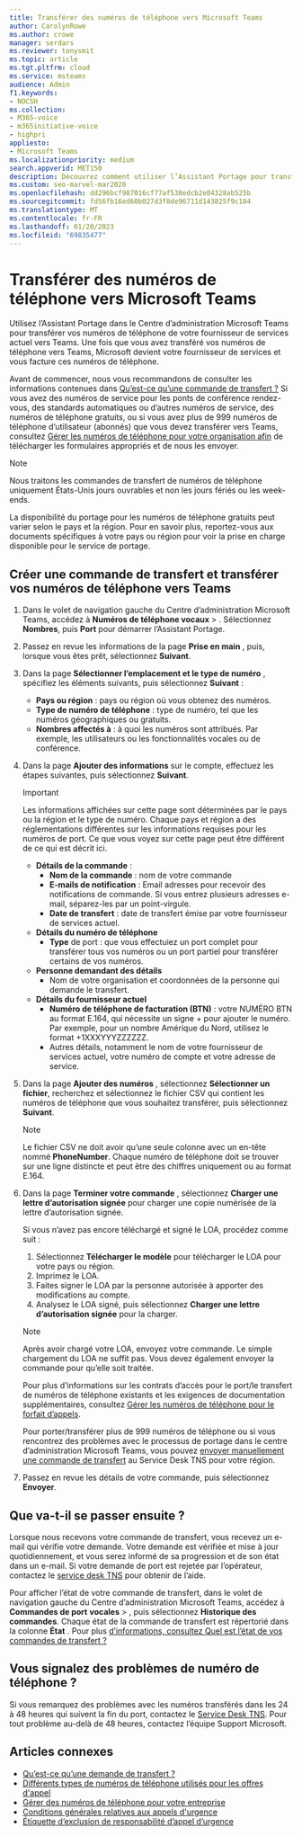 ```yaml
---
title: Transférer des numéros de téléphone vers Microsoft Teams
author: CarolynRowe
ms.author: crowe
manager: serdars
ms.reviewer: tonysmit
ms.topic: article
ms.tgt.pltfrm: cloud
ms.service: msteams
audience: Admin
f1.keywords:
- NOCSH
ms.collection:
- M365-voice
- m365initiative-voice
- highpri
appliesto:
- Microsoft Teams
ms.localizationpriority: medium
search.appverid: MET150
description: Découvrez comment utiliser l’Assistant Portage pour transférer votre numéro de téléphone de votre fournisseur de services actuel vers Microsoft Teams.
ms.custom: seo-marvel-mar2020
ms.openlocfilehash: dd296bcf987016cf77af538edcb2e04328ab525b
ms.sourcegitcommit: fd56fb16ed60b027d3f8de96711d143825f9c184
ms.translationtype: MT
ms.contentlocale: fr-FR
ms.lasthandoff: 01/20/2023
ms.locfileid: "69835477"
---
```

# <a name="transfer-phone-numbers-to-microsoft-teams"></a>Transférer des numéros de téléphone vers Microsoft Teams

Utilisez l’Assistant Portage dans le Centre d’administration Microsoft Teams pour transférer vos numéros de téléphone de votre fournisseur de services actuel vers Teams. Une fois que vous avez transféré vos numéros de téléphone vers Teams, Microsoft devient votre fournisseur de services et vous facture ces numéros de téléphone.

Avant de commencer, nous vous recommandons de consulter les informations contenues dans [Qu’est-ce qu’une commande de transfert ?](port-order-overview.md) Si vous avez des numéros de service pour les ponts de conférence rendez-vous, des standards automatiques ou d’autres numéros de service, des numéros de téléphone gratuits, ou si vous avez plus de 999 numéros de téléphone d’utilisateur (abonnés) que vous devez transférer vers Teams, consultez [Gérer les numéros de téléphone pour votre organisation afin](../manage-phone-numbers-for-your-organization/manage-phone-numbers-for-your-organization.md) de télécharger les formulaires appropriés et de nous les envoyer.

  > [!NOTE]
  > Nous traitons les commandes de transfert de numéros de téléphone uniquement États-Unis jours ouvrables et non les jours fériés ou les week-ends.
  >
  > La disponibilité du portage pour les numéros de téléphone gratuits peut varier selon le pays et la région. Pour en savoir plus, reportez-vous aux documents spécifiques à votre pays ou région pour voir la prise en charge disponible pour le service de portage.

## <a name="create-a-port-order-and-transfer-your-phone-numbers-to-teams"></a>Créer une commande de transfert et transférer vos numéros de téléphone vers Teams

1. Dans le volet de navigation gauche du Centre d’administration Microsoft Teams, accédez à **Numéros de téléphone vocaux** > . Sélectionnez **Nombres**, puis **Port** pour démarrer l’Assistant Portage.
2. Passez en revue les informations de la page **Prise en main** , puis, lorsque vous êtes prêt, sélectionnez **Suivant**.
3. Dans la page **Sélectionner l’emplacement et le type de numéro** , spécifiez les éléments suivants, puis sélectionnez **Suivant** :

    - **Pays ou région** : pays ou région où vous obtenez des numéros.
    - **Type de numéro de téléphone** : type de numéro, tel que les numéros géographiques ou gratuits.
    - **Nombres affectés à** : à quoi les numéros sont attribués. Par exemple, les utilisateurs ou les fonctionnalités vocales ou de conférence.

4. Dans la page **Ajouter des informations** sur le compte, effectuez les étapes suivantes, puis sélectionnez **Suivant**.

    > [!IMPORTANT]
    > Les informations affichées sur cette page sont déterminées par le pays ou la région et le type de numéro. Chaque pays et région a des réglementations différentes sur les informations requises pour les numéros de port. Ce que vous voyez sur cette page peut être différent de ce qui est décrit ici.

    - **Détails de la commande** : 
        - **Nom de la commande** : nom de votre commande
        - **E-mails de notification** : Email adresses pour recevoir des notifications de commande. Si vous entrez plusieurs adresses e-mail, séparez-les par un point-virgule.
        - **Date de transfert** : date de transfert émise par votre fournisseur de services actuel.
    - **Détails du numéro de téléphone**
        - **Type** de port : que vous effectuiez un port complet pour transférer tous vos numéros ou un port partiel pour transférer certains de vos numéros.
    - **Personne demandant des détails**  
        - Nom de votre organisation et coordonnées de la personne qui demande le transfert.
    - **Détails du fournisseur actuel**
        - **Numéro de téléphone de facturation (BTN)** : votre NUMÉRO BTN au format E.164, qui nécessite un signe + pour ajouter le numéro. Par exemple, pour un nombre Amérique du Nord, utilisez le format +1XXXYYYZZZZZZ.
        - Autres détails, notamment le nom de votre fournisseur de services actuel, votre numéro de compte et votre adresse de service.
            
5. Dans la page **Ajouter des numéros** , sélectionnez **Sélectionner un fichier**, recherchez et sélectionnez le fichier CSV qui contient les numéros de téléphone que vous souhaitez transférer, puis sélectionnez **Suivant**.  

    > [!NOTE]
    > Le fichier CSV ne doit avoir qu’une seule colonne avec un en-tête nommé **PhoneNumber**. Chaque numéro de téléphone doit se trouver sur une ligne distincte et peut être des chiffres uniquement ou au format E.164.

6. Dans la page **Terminer votre commande** , sélectionnez **Charger une lettre d’autorisation signée** pour charger une copie numérisée de la lettre d’autorisation signée.

    Si vous n’avez pas encore téléchargé et signé le LOA, procédez comme suit :
    
    1. Sélectionnez **Télécharger le modèle** pour télécharger le LOA pour votre pays ou région. 
    2. Imprimez le LOA.
    3. Faites signer le LOA par la personne autorisée à apporter des modifications au compte.
    4. Analysez le LOA signé, puis sélectionnez **Charger une lettre d’autorisation signée** pour la charger.

    > [!NOTE]
    > Après avoir chargé votre LOA, envoyez votre commande. Le simple chargement du LOA ne suffit pas. Vous devez également envoyer la commande pour qu’elle soit traitée.
    >
    > Pour plus d’informations sur les contrats d’accès pour le port/le transfert de numéros de téléphone existants et les exigences de documentation supplémentaires, consultez [Gérer les numéros de téléphone pour le forfait d’appels](/microsoftteams/manage-phone-numbers-for-your-organization/manage-phone-numbers-for-your-organization).
    >
    > Pour porter/transférer plus de 999 numéros de téléphone ou si vous rencontrez des problèmes avec le processus de portage dans le centre d’administration Microsoft Teams, vous pouvez [envoyer manuellement une commande de transfert](/microsoftteams/phone-number-calling-plans/manually-submit-port-order) au Service Desk TNS pour votre région.

7. Passez en revue les détails de votre commande, puis sélectionnez **Envoyer**.

## <a name="what-happens-next"></a>Que va-t-il se passer ensuite ?

Lorsque nous recevons votre commande de transfert, vous recevez un e-mail qui vérifie votre demande. Votre demande est vérifiée et mise à jour quotidiennement, et vous serez informé de sa progression et de son état dans un e-mail. Si votre demande de port est rejetée par l’opérateur, contactez le [service desk TNS](../manage-phone-numbers-for-your-organization/contact-tns-service-desk.md) pour obtenir de l’aide.

Pour afficher l’état de votre commande de transfert, dans le volet de navigation gauche du Centre d’administration Microsoft Teams, accédez à **Commandes de port** **vocales** > , puis sélectionnez **Historique des commandes**. Chaque état de la commande de transfert est répertorié dans la colonne **État** . Pour plus [d’informations, consultez Quel est l’état de vos commandes de transfert ?](port-order-status.md)


## <a name="reporting-telephone-number-issues"></a>Vous signalez des problèmes de numéro de téléphone ?

Si vous remarquez des problèmes avec les numéros transférés dans les 24 à 48 heures qui suivent la fin du port, contactez le [Service Desk TNS](../manage-phone-numbers-for-your-organization/contact-tns-service-desk.md). Pour tout problème au-delà de 48 heures, contactez l’équipe Support Microsoft.

## <a name="related-articles"></a>Articles connexes

- [Qu’est-ce qu’une demande de transfert ?](port-order-overview.md)
- [Différents types de numéros de téléphone utilisés pour les offres d'appel](../different-kinds-of-phone-numbers-used-for-calling-plans.md)
- [Gérer des numéros de téléphone pour votre entreprise](../manage-phone-numbers-for-your-organization/manage-phone-numbers-for-your-organization.md)
- [Conditions générales relatives aux appels d'urgence](../emergency-calling-terms-and-conditions.md)
- [Étiquette d’exclusion de responsabilité d’appel d’urgence](https://github.com/MicrosoftDocs/OfficeDocs-SkypeForBusiness/blob/live/Teams/downloads/emergency-calling/emergency-calling-label-(en-us)-(v.1.0).zip?raw=true)
